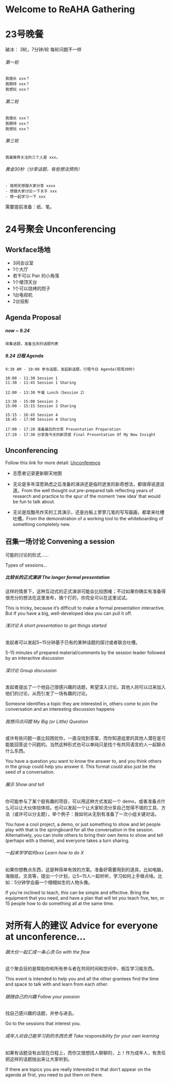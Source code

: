 Welcome to ReAHA Gathering
===

23号晚餐
====

破冰：
3轮，7分钟/轮
每轮问题不一样

###### 第一轮

	我擅长 xxx？
	我期待 xxx？
	我想玩 xxx？

###### 第二轮

	我擅长 xxx？
	我期待 xxx？
	我想玩 xxx？

###### 第三轮

	我最推荐关注的三个人是 xxx。

###### 黄金30秒（分享话题，有些想法预热）
	
	- 我明天想跟大家分享 xxxx
	- 想跟大家讨论一下关于 xxx 
	- 想一起学习一下 xxx

需要提前准备：纸、笔。


24号聚会 Unconferencing
====
Workface场地
---
* 3间会议室
* 1个大厅
* 若干可以 Pair 的小角落
* 1个楼顶天台
* 1个可以烧烤的院子
* 1台电视机
* 2台投影


Agenda Proposal
----
##### now ~ 9.24
	收集话题，准备当天的话题列表
##### 9.24 日程 Agenda
	9:30 AM - 10:00 参与话题，发起新话题，行程今日 Agenda(现场30秒)
	
	10:00 - 11:30 Session 1
	11:30 - 11:45 Session 1 Sharing

	12:00 - 13:30 午餐 Lunch（Session 2）
	
	13:30 - 15:00 Session 3
	15:00 - 15:15 Session 3 Sharing
	
	15:15 - 16:45 Session 4
	16:45 - 17:00 Session 4 Sharing

	17:00 - 17:20 准备最后的分享 Presentation Preparation
	17:20 - 17:30 分享我今天的新灵感 Final Presentation Of My New Insight

Unconferencing
---

Follow this link for more detail: 
[Unconference](http://unconference.net/unconferencing-how-to-prepare-to-attend-an-unconference/)

* 志愿者记录更新聊天地图

* 无论是多年深思熟虑之后准备的演讲还是临时迸发的新奇想法，都值得说道说道。From the well thought out pre-prepared talk reflecting years of research and practice to the spur of the moment ‘new idea’ that would be fun to talk about.
* 无论是炫酷吊炸天的工具演示，还是白板上寥寥几笔的写写画画，都拿来吐槽吐槽。From the demonstration of a working tool to the whiteboarding of something completely new.

召集一场讨论 Convening a session 
---
可能的讨论的形式……

Types of sessions…

##### 比较长的正式演讲 The longer formal presentation
这样的情景下，这种互动式的正式演讲可能会比较困难；不过如果你确实有准备得很充分的想法在这里发布，搞个打的，你完全可以在这里试试。

This is tricky, because it’s difficult to make a formal presentation interactive. But if you have a big, well-developed idea you can pull it off.
###### 浅讨论 A short presentation to get things started
发起者可以发起5~15分钟基于已有的某种话题的探讨或者联合吐槽。

5-15 minutes of prepared material/comments by the session leader followed by an interactive discussion
###### 深讨论 Group discussion
发起者提出了一个他自己很感兴趣的话题，希望深入讨论。其他人则可以过来加入他们的讨论，从而引发了一场有趣的讨论。

Someone identifies a topic they are interested in, others come to join the conversation and an interesting discussion happens
###### 我想问点问题 My Big (or Little) Question
或许有些问题一直比较困扰你，一直没找到答案，而你知道组里的其他人潜在是可能能回答这个问题的。当然这种形式也可以单纯只是找个有共同语言的人一起聊点什么东西。

You have a question you want to know the answer to, and you think others in the group could help you answer it. This format could also just be the seed of a conversation.
###### 展示 Show and tell 
你可能参与了某个挺有趣的项目，可以用这种方式发起一个 demo，或者准备点什么可以让大伙体验体验。也可以发起一个让大家轮流分享自己觉得不错的工具、方法（或许可以分主题），举个例子：我如何从无到有准备了一次小组关键对话。

You have a cool project, a demo, or just something to show and let people play with that is the springboard for all the conversation in the session. Alternatively, you can invite others to bring their own items to show and tell (perhaps with a theme), and everyone takes a turn sharing.
###### 一起来学学如何xxx Learn how to do X
如果你想教点东西，这是种简单有效的方案。准备好需要用到的道具，比如电脑，海报纸，文具等，提出一个计划，让5~15人一起听听，学习如何上手做点啥。比如：5分钟学会画一个栩栩如生的人物头像。

If you’re inclined to teach, this can be simple and effective. Bring the equipment that you need, and have a plan that will let you teach five, ten, or 15 people how to do something all at the same time.


对所有人的建议 Advice for everyone at unconference…
===

###### 跟大伙一起汇成一条心流 Go with the flow 

这个聚会目的是帮助你和所有参与者在共同时间和空间中，相互学习偷东西。

This event is intended to help you and all the other grantees find the time and space to talk with and learn from each other.

###### 跟随自己的兴趣 Follow your passion 
找自己感兴趣的话题，并参与进去。

Go to the sessions that interest you.

###### 成年人对自己能学习到的东西负责 Take responsibility for your own learning 
如果有话题没有出现在日程上，而你又很想找人聊聊的，上！作为成年人，有责任把这样的话题抛出来让大家听到。

If there are topics you are really interested in that don’t appear on the agenda at first, you need to put them on there.


 